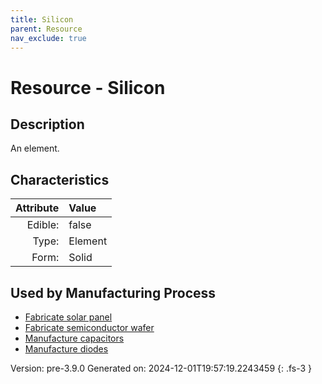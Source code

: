 ```yaml
---
title: Silicon
parent: Resource
nav_exclude: true
---
```

# Resource - Silicon

## Description
An element.

## Characteristics

| Attribute      | Value |
|--------:|:------|
|Edible:|false|
|Type:|Element|
|Form:|Solid|
 

## Used by Manufacturing Process

- [Fabricate solar panel](../process/fabricate-solar-panel.html)
- [Fabricate semiconductor wafer](../process/fabricate-semiconductor-wafer.html)
- [Manufacture capacitors](../process/manufacture-capacitors.html)
- [Manufacture diodes](../process/manufacture-diodes.html)


    

Version: pre-3.9.0 Generated on: 2024-12-01T19:57:19.2243459
{: .fs-3 }
